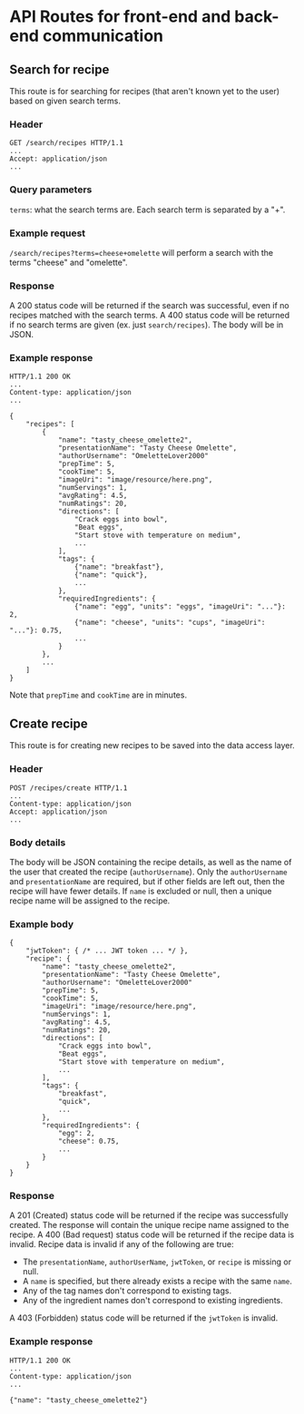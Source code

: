 # API Routes for front-end and back-end communication
## Search for recipe
This route is for searching for recipes (that aren't known yet to the user) based on given search terms.
### Header
```
GET /search/recipes HTTP/1.1
...
Accept: application/json
...
```
### Query parameters
`terms`: what the search terms are. Each search term is separated by a "+".
### Example request
`/search/recipes?terms=cheese+omelette` will perform a search with the terms "cheese" and "omelette".
### Response
A 200 status code will be returned if the search was successful, even if no recipes matched with the search terms. A 400 status code will be returned if no search terms are given (ex. just `search/recipes`). The body will be in JSON.
### Example response
```
HTTP/1.1 200 OK
...
Content-type: application/json
...

{
    "recipes": [
        {
            "name": "tasty_cheese_omelette2",
            "presentationName": "Tasty Cheese Omelette",
            "authorUsername": "OmeletteLover2000"
            "prepTime": 5,
            "cookTime": 5,
            "imageUri": "image/resource/here.png",
            "numServings": 1,
            "avgRating": 4.5,
            "numRatings": 20,
            "directions": [
                "Crack eggs into bowl",
                "Beat eggs",
                "Start stove with temperature on medium",
                ...
            ],
            "tags": {
                {"name": "breakfast"},
                {"name": "quick"},
                ...
            },
            "requiredIngredients": {
                {"name": "egg", "units": "eggs", "imageUri": "..."}: 2,
                {"name": "cheese", "units": "cups", "imageUri": "..."}: 0.75,
                ...
            }
        },
        ...
    ]
}
```
Note that `prepTime` and `cookTime` are in minutes.
## Create recipe
This route is for creating new recipes to be saved into the data access layer.
### Header
```
POST /recipes/create HTTP/1.1
...
Content-type: application/json
Accept: application/json
...
```
### Body details
The body will be JSON containing the recipe details, as well as the name of the user that created the recipe (`authorUsername`). Only the `authorUsername` and `presentationName` are required, but if other fields are left out, then the recipe will have fewer details. If `name` is excluded or null, then a unique recipe name will be assigned to the recipe.
### Example body
```
{
    "jwtToken": { /* ... JWT token ... */ },
    "recipe": {
        "name": "tasty_cheese_omelette2",
        "presentationName": "Tasty Cheese Omelette",
        "authorUsername": "OmeletteLover2000"
        "prepTime": 5,
        "cookTime": 5,
        "imageUri": "image/resource/here.png",
        "numServings": 1,
        "avgRating": 4.5,
        "numRatings": 20,
        "directions": [
            "Crack eggs into bowl",
            "Beat eggs",
            "Start stove with temperature on medium",
            ...
        ],
        "tags": {
            "breakfast",
            "quick",
            ...
        },
        "requiredIngredients": {
            "egg": 2,
            "cheese": 0.75,
            ...
        }
    }
}
```
### Response
A 201 (Created) status code will be returned if the recipe was successfully created. The response will contain the unique recipe name assigned to the recipe. A 400 (Bad request) status code will be returned if the recipe data is invalid. Recipe data is invalid if any of the following are true:
* The `presentationName`, `authorUserName`, `jwtToken`, or `recipe` is missing or null.
* A `name` is specified, but there already exists a recipe with the same `name`.
* Any of the tag names don't correspond to existing tags.
* Any of the ingredient names don't correspond to existing ingredients.

A 403 (Forbidden) status code will be returned if the `jwtToken` is invalid.
### Example response
```
HTTP/1.1 200 OK
...
Content-type: application/json
...

{"name": "tasty_cheese_omelette2"}
```